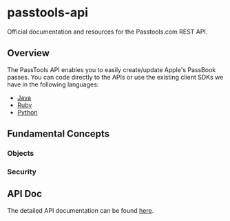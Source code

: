 passtools-api
=============

Official documentation and resources for the Passtools.com REST API.



## Overview

The PassTools API enables you to easily create/update Apple's PassBook passes. 
You can code directly to the APIs or use the existing client SDKs we have in the following languages:
* [Java](https://github.com/tello/passtools-java)
* [Ruby](https://github.com/tello/passtools-ruby)
* [Python](https://github.com/tello/passtools-python)


## Fundamental Concepts

### Objects

### Security


## API Doc

The detailed API documentation can be found [here](https://github.com/tello/passtools-api/wiki/Methods).


